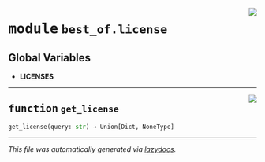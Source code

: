 <!-- markdownlint-disable -->

<a href="https://github.com/best-of-lists/best-of-generator/blob/main/src/best_of/license.py#L0"><img align="right" style="float:right;" src="https://img.shields.io/badge/-source-cccccc?style=flat-square"></a>

# <kbd>module</kbd> `best_of.license`




**Global Variables**
---------------
- **LICENSES**

---

<a href="https://github.com/best-of-lists/best-of-generator/blob/main/src/best_of/license.py#L130"><img align="right" style="float:right;" src="https://img.shields.io/badge/-source-cccccc?style=flat-square"></a>

## <kbd>function</kbd> `get_license`

```python
get_license(query: str) → Union[Dict, NoneType]
```








---

_This file was automatically generated via [lazydocs](https://github.com/ml-tooling/lazydocs)._
